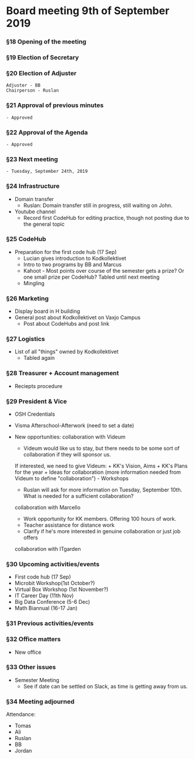 # Board meeting 9th of September 2019
### §18 Opening of the meeting
### §19 Election of Secretary
### §20 Election of Adjuster
	Adjuster - BB
	Chairperson - Ruslan

### §21 Approval of previous minutes
	- Approved
### §22 Approval of the Agenda
	- Approved
### §23 Next meeting
	
	- Tuesday, September 24th, 2019

### §24 Infrastructure
- Domain transfer
	* Ruslan: Domain transfer still in progress, still waiting on John.
- Youtube channel
	* Record first CodeHub for editing practice, though not posting due to the general topic

### §25 CodeHub
- Preparation for the first code hub (17 Sep)
	* Lucian gives introduction to Kodkollektivet
	* Intro to two programs by BB and Marcus
	* Kahoot - Most points over course of the semester gets a prize? Or one small prize per CodeHub? Tabled until next meeting
	* Mingling

### §26 Marketing
- Display board in H building
- General post about Kodkollektivet on Vaxjo Campus
	* Post about CodeHubs and post link

### §27 Logistics
- List of all "things" owned by Kodkollektivet
	* Tabled again

### §28 Treasurer + Account management
- Reciepts procedure

### §29 President & Vice
- OSH Credentials
- Visma Afterschool-Afterwork (need to set a date)
- New opportunities:
   collaboration with Videum
	* Videum would like us to stay, but there needs to be some sort of collaboration 
	  if they will sponsor us.
 
	If interested, we need to give Videum:
		+ KK's Vision, Aims
		+ KK's Plans for the year
		+ Ideas for collaboration (more information needed from Videum to define "collaboration")
			- Workshops

	* Ruslan will ask for more information on Tuesday, September 10th.
	  What is needed for a sufficient collaboration?

   collaboration with Marcello
	* Work opportunity for KK members. Offering 100 hours of work.
	* Teacher assistance for distance work
	* Clarify if he's more interested in genuine collaboration or just job offers

   collaboration with ITgarden

### §30 Upcoming activities/events
- First code hub (17 Sep)
- Microbit Workshop(1st October?)
- Virtual Box Workshop (1st November?)
- IT Career Day (11th Nov)
- Big Data Conference (5-6 Dec)
- Math Biannual (16-17 Jan)

### §31 Previous activities/events
### §32 Office matters
- New office	
### §33 Other issues

- Semester Meeting
	* See if date can be settled on Slack, as time is getting away from us.

### §34 Meeting adjourned


Attendance:
- Tomas
- Ali
- Ruslan
- BB
- Jordan



